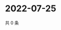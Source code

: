 # 2022-07-25

共 0 条

<!-- BEGIN WEIBO -->
<!-- 最后更新时间 Mon Jul 25 2022 06:15:05 GMT+0800 (China Standard Time) -->

<!-- END WEIBO -->
